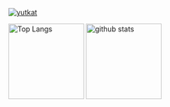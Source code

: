 <p align="left">
  <a href="https://github.com/kenta-kenta/">
    <img src="https://komarev.com/ghpvc/?username=kenta-kenta" alt="yutkat" />
  </a>
<p align="left"> 
  <img alt="Top Langs" height="150px" src="https://github-readme-stats.vercel.app/api/top-langs/?username=kenta-kenta&layout=compact&show_icons=true&theme=onedark" />
  <img alt="github stats" height="150px" src="https://github-readme-stats.vercel.app/api?username=kenta-kenta&theme=onedark&show_icons=ture" />
</p>
<!---
kenta-kenta/kenta-kenta is a ✨ special ✨ repository because its `README.md` (this file) appears on your GitHub profile.
You can click the Preview link to take a look at your changes.
--->

